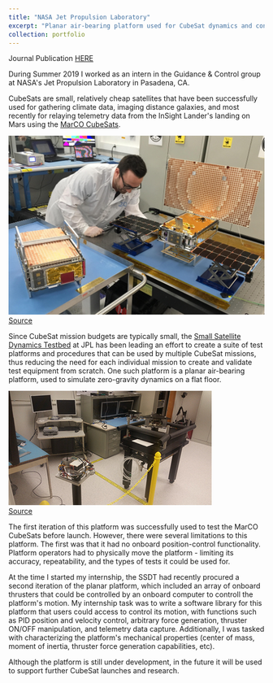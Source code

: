 ```yaml
---
title: "NASA Jet Propulsion Laboratory"
excerpt: "Planar air-bearing platform used for CubeSat dynamics and control algorithm testing<br/><br/><img src='/files/jpl/marco.jpg' width='500'><br/><br/>Image: Mars as captured by the MarCO-B CubeSat during the InSight landing [(source)](https://www.jpl.nasa.gov/spaceimages/details.php?id=PIA22833)"
collection: portfolio
---
```


Journal Publication [HERE](https://doi.org/10.2514/1.A34857)

During Summer 2019 I worked as an intern in the Guidance & Control group at NASA's Jet Propulsion Laboratory in Pasadena, CA.

CubeSats are small, relatively cheap satellites that have been successfully used for gathering climate data, imaging distance galaxies, and most recently for relaying telemetry data from the InSight Lander's landing on Mars using the [MarCO CubeSats](https://www.jpl.nasa.gov/cubesat/missions/marco.php).

![MarCO](/files/jpl/marco_bench.jpg)  
[Source](https://photojournal.jpl.nasa.gov/feature/marco)

Since CubeSat mission budgets are typically small, the [Small Satellite Dynamics Testbed](https://scienceandtechnology.jpl.nasa.gov/small-satellite-dynamics-testbed-ssdt) at JPL has been leading an effort to create a suite of test platforms and procedures that can be used by multiple CubeSat missions, thus reducing the need for each individual mission to create and validate test equipment from scratch. One such platform is a planar air-bearing platform, used to simulate zero-gravity dynamics on a flat floor.  

![SSDT](/files/jpl/ssdt.png)  
[Source](https://scienceandtechnology.jpl.nasa.gov/small-satellite-dynamics-testbed-ssdt)

The first iteration of this platform was successfully used to test the MarCO CubeSats before launch. However, there were several limitations to this platform. The first was that it had no onboard position-control functionality. Platform operators had to physically move the platform - limiting its accuracy, repeatability, and the types of tests it could be used for.  

At the time I started my internship, the SSDT had recently procured a second iteration of the planar platform, which included an array of onboard thrusters that could be controlled by an onboard computer to controll the platform's motion. My internship task was to write a software library for this platform that users could access to control its motion, with functions such as PID position and velocity control, arbitrary force generation, thruster ON/OFF manipulation, and telemetry data capture. Additionally, I was tasked with characterizing the platform's mechanical properties (center of mass, moment of inertia, thruster force generation capabilities, etc).

Although the platform is still under development, in the future it will be used to support further CubeSat launches and research.
